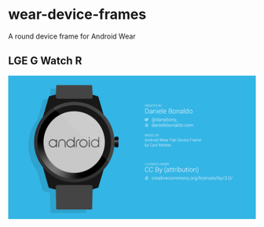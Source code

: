 wear-device-frames
==================

A round device frame for Android Wear

## LGE G Watch R
![](https://raw.githubusercontent.com/danybony/wear-device-frames/master/LGE%20G%20Watch%20R/preview.png)
